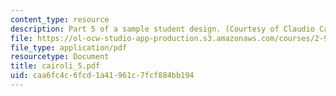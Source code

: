 ```yaml
---
content_type: resource
description: Part 5 of a sample student design. (Courtesy of Claudio Cairoli.)
file: https://ol-ocw-studio-app-production.s3.amazonaws.com/courses/2-996-sailing-yacht-design-13-734-fall-2003/caa6fc4c6fcd1a41961c7fcf884bb194_cairoli_5.pdf
file_type: application/pdf
resourcetype: Document
title: cairoli_5.pdf
uid: caa6fc4c-6fcd-1a41-961c-7fcf884bb194
---
```

